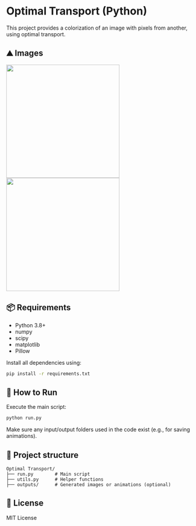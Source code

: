 # Optimal Transport (Python)

This project provides a colorization of an image with pixels from another, using optimal transport.

## ⛰️ Images

<img src="https://github.com/user-attachments/assets/90381af1-2d15-4713-aa61-1db18be9d26e" width="300" />
<img src="https://github.com/user-attachments/assets/24af0a91-c938-4108-bacc-0076763eedc8" width="300" />

## 📦 Requirements

- Python 3.8+
- numpy
- scipy
- matplotlib
- Pillow

Install all dependencies using:

```bash
pip install -r requirements.txt
```

## 🚀 How to Run

Execute the main script:

```bash
python run.py
```

Make sure any input/output folders used in the code exist (e.g., for saving animations).

## 📂 Project structure

```
Optimal Transport/
├── run.py        # Main script
├── utils.py      # Helper functions
├── outputs/      # Generated images or animations (optional)
```

## 🔗 License

MIT License
